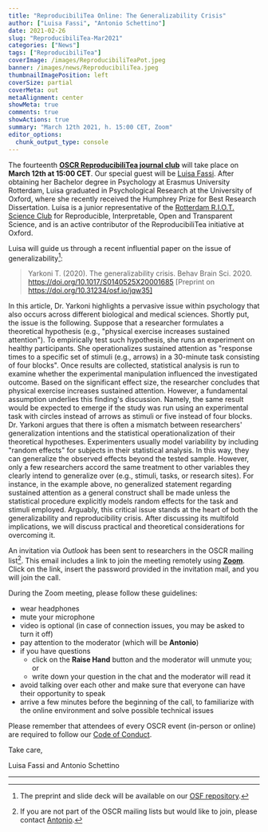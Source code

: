 ```yaml
---
title: "ReproducibiliTea Online: The Generalizability Crisis"
author: ["Luisa Fassi", "Antonio Schettino"]
date: 2021-02-26
slug: "ReproducibiliTea-Mar2021"
categories: ["News"]
tags: ["ReproducibiliTea"]
coverImage: /images/ReproducibiliTeaPot.jpeg
banner: /images/news/ReproducibiliTea.jpeg
thumbnailImagePosition: left
coverSize: partial
coverMeta: out
metaAlignment: center
showMeta: true
comments: true
showActions: true
summary: "March 12th 2021, h. 15:00 CET, Zoom"
editor_options: 
  chunk_output_type: console
---
```


The fourteenth [**OSCR ReproducibiliTea journal club**](https://www.openscience-rotterdam.com/2019/10/announcement-reproducibilitea/) will take place on **March 12th at 15:00 CET**. Our special guest will be [Luisa Fassi](https://twitter.com/FassiLuisa). After obtaining her Bachelor degree in Psychology at Erasmus University Rotterdam, Luisa graduated in Psychological Research at the University of Oxford, where she recently received the Humphrey Prize for Best Research Dissertation. Luisa is a junior representative of the [Rotterdam R.I.O.T. Science Club](https://www.riotsciencenl.com/) for Reproducible, Interpretable, Open and Transparent Science, and is an active contributor of the ReproducibiliTea initiative at Oxford.

Luisa will guide us through a recent influential paper on the issue of generalizability[^1]:

> Yarkoni T. (2020). The generalizability crisis. Behav Brain Sci. 2020. https://doi.org/10.1017/S0140525X20001685 [Preprint on https://doi.org/10.31234/osf.io/jqw35]

In this article, Dr. Yarkoni highlights a pervasive issue within psychology that also occurs across different biological and medical sciences. Shortly put, the issue is the following. Suppose that a researcher formulates a theoretical hypothesis (e.g., "physical exercise increases sustained attention"). To empirically test such hypothesis, she runs an experiment on healthy participants. She operationalizes sustained attention as "response times to a specific set of stimuli (e.g., arrows) in a 30-minute task consisting of four blocks". Once results are collected, statistical analysis is run to examine whether the experimental manipulation influenced the investigated outcome. Based on the significant effect size, the researcher concludes that physical exercise increases sustained attention. However, a fundamental assumption underlies this finding's discussion. Namely, the same result would be expected to emerge if the study was run using an experimental task with circles instead of arrows as stimuli or five instead of four blocks.
Dr. Yarkoni argues that there is often a mismatch between researchers' generalization intentions and the statistical operationalization of their theoretical hypotheses. Experimenters usually model variability by including "random effects" for subjects in their statistical analysis. In this way, they can generalize the observed effects beyond the tested sample. However, only a few researchers accord the same treatment to other variables they clearly intend to generalize over (e.g., stimuli, tasks, or research sites). For instance, in the example above, no generalized statement regarding sustained attention as a general construct shall be made unless the statistical procedure explicitly models random effects for the task and stimuli employed. Arguably, this critical issue stands at the heart of both the generalizability and reproducibility crisis. After discussing its multifold implications, we will discuss practical and theoretical considerations for overcoming it. 

An invitation via *Outlook* has been sent to researchers in the OSCR mailing list[^2]. This email includes a link to join the meeting remotely using [**Zoom**](https://zoom.us/). Click on the link, insert the password provided in the invitation mail, and you will join the call.

During the Zoom meeting, please follow these guidelines:

* wear headphones
* mute your microphone
* video is optional (in case of connection issues, you may be asked to turn it off)
* pay attention to the moderator (which will be **Antonio**)
* if you have questions
  - click on the **Raise Hand** button and the moderator will unmute you; or
  - write down your question in the chat and the moderator will read it
* avoid talking over each other and make sure that everyone can have their opportunity to speak
* arrive a few minutes before the beginning of the call, to familiarize with the online environment and solve possible technical issues

Please remember that attendees of every OSCR event (in-person or online) are required to follow our [Code of Conduct](https://www.openscience-rotterdam.com/coc/).

Take care,

Luisa Fassi and Antonio Schettino

***

[^1]: The preprint and slide deck will be available on our [OSF repository](https://osf.io/yk9pf/).
[^2]: If you are not part of the OSCR mailing lists but would like to join, please contact [Antonio](mailto:schettino@eur.nl).


